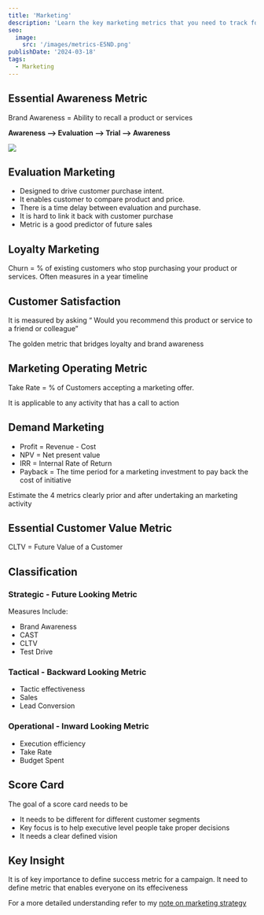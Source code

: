 ```yaml
---
title: 'Marketing'
description: 'Learn the key marketing metrics that you need to track for your business'
seo:
  image:
    src: '/images/metrics-E5ND.png'
publishDate: '2024-03-18'
tags:
  - Marketing
---
```


## Essential Awareness Metric

Brand Awareness = Ability to recall a product or services

**Awareness —&gt; Evaluation —&gt; Trial —&gt; Awareness**

![](/images/segment-analysis-re-kyMD.png)

## Evaluation Marketing

- Designed to drive customer purchase intent.
- It enables customer to compare product and price.
- There is a time delay between evaluation and purchase.
- It is hard to link it back with customer purchase
- Metric is a good predictor of future sales

## Loyalty Marketing

Churn = % of existing customers who stop purchasing your product or services. Often measures in a year timeline

## Customer Satisfaction

It is measured by asking “ Would you recommend this product or service to a friend or colleague”

The golden metric that bridges loyalty and brand awareness

## Marketing Operating Metric

Take Rate = % of Customers accepting a marketing offer.

It is applicable to any activity that has a call to action

## Demand Marketing

- Profit = Revenue - Cost
- NPV = Net present value
- IRR = Internal Rate of Return
- Payback = The time period for a marketing investment to pay back the cost of initiative

Estimate the 4 metrics clearly prior and after undertaking an marketing activity

## Essential Customer Value Metric

CLTV = Future Value of a Customer

## Classification

### Strategic - Future Looking Metric

Measures Include:

- Brand Awareness
- CAST
- CLTV
- Test Drive

### Tactical - Backward Looking Metric

- Tactic effectiveness
- Sales
- Lead Conversion

### Operational - Inward Looking Metric

- Execution efficiency
- Take Rate
- Budget Spent

## Score Card

The goal of a score card needs to be

- It needs to be different for different customer segments
- Key focus is to help executive level people take proper decisions
- It needs a clear defined vision

## Key Insight

It is of key importance to define success metric for a campaign. It need to define metric that enables everyone on its effeciveness

For a more detailed understanding refer to my [note on marketing strategy](/journal/note-on-marketing-strategy)
